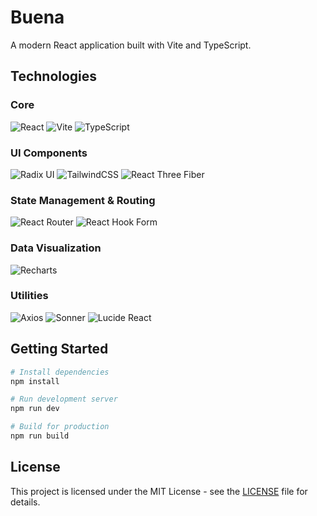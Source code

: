 # Buena

A modern React application built with Vite and TypeScript.

## Technologies

### Core
![React](https://img.shields.io/badge/React-19-61DAFB?style=for-the-badge&logo=react&logoColor=white)
![Vite](https://img.shields.io/badge/Vite-6.3-646CFF?style=for-the-badge&logo=vite&logoColor=white)
![TypeScript](https://img.shields.io/badge/TypeScript-5.7-3178C6?style=for-the-badge&logo=typescript&logoColor=white)

### UI Components
![Radix UI](https://img.shields.io/badge/Radix_UI-1.0-161618?style=for-the-badge&logo=radix-ui&logoColor=white)
![TailwindCSS](https://img.shields.io/badge/TailwindCSS-4.1-06B6D4?style=for-the-badge&logo=tailwindcss&logoColor=white)
![React Three Fiber](https://img.shields.io/badge/React_Three_Fiber-9.1-000000?style=for-the-badge&logo=three.js&logoColor=white)

### State Management & Routing
![React Router](https://img.shields.io/badge/React_Router-7.5-CA4245?style=for-the-badge&logo=reactrouter&logoColor=white)
![React Hook Form](https://img.shields.io/badge/React_Hook_Form-7.56-EC5990?style=for-the-badge&logo=reacthookform&logoColor=white)

### Data Visualization
![Recharts](https://img.shields.io/badge/Recharts-2.15-22B5BF?style=for-the-badge&logo=chart.js&logoColor=white)

### Utilities
![Axios](https://img.shields.io/badge/Axios-1.8-5A29E4?style=for-the-badge&logo=axios&logoColor=white)
![Sonner](https://img.shields.io/badge/Sonner-2.0-FF6B6B?style=for-the-badge&logo=toast&logoColor=white)
![Lucide React](https://img.shields.io/badge/Lucide_React-0.503-E4E4E4?style=for-the-badge&logo=feather&logoColor=black)

## Getting Started

```bash
# Install dependencies
npm install

# Run development server
npm run dev

# Build for production
npm run build
```

## License

This project is licensed under the MIT License - see the [LICENSE](./LICENSE) file for details.
